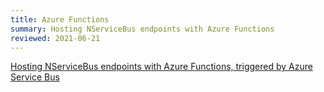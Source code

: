 ```yaml
---
title: Azure Functions
summary: Hosting NServiceBus endpoints with Azure Functions
reviewed: 2021-06-21
---
```


[Hosting NServiceBus endpoints with Azure Functions, triggered by Azure Service Bus](/nservicebus/hosting/azure-functions/service-bus.md)
